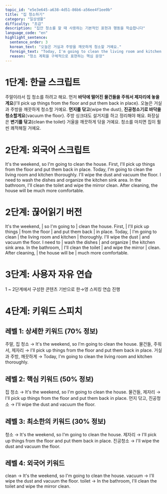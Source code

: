 ```yaml
---
topic_id: "e5e3e645-a638-4d51-86b6-a56ee4f1ee0b"
title: "집 청소하기"
category: "일상생활"
difficulty: "초급"
description: "집안 청소를 할 때 사용하는 기본적인 표현과 행동을 학습합니다"
language_code: "en"
highlight_sentence:
  sentence_order: 3
  korean_text: "오늘은 거실과 주방을 깨끗하게 청소할 거예요."
  foreign_text: "Today, I'm going to clean the living room and kitchen thoroughly."
  reason: "청소 계획을 구체적으로 표현하는 핵심 문장"
---
```


# 1단계: 한글 스크립트

주말이라서 집 청소를 하려고 해요.
먼저 **바닥에 떨어진 물건들을 주워서 제자리에 놓을게요**{I'll pick up things from the floor and put them back in place}.
오늘은 거실과 주방을 깨끗하게 청소할 거예요.
**먼지를 닦고**{wipe the dust}, **진공청소기로 바닥을 청소할게요**{vacuum the floor}.
주방 싱크대도 설거지를 하고 정리해야 해요.
화장실은 **변기를 닦고**{clean the toilet} 거울을 깨끗하게 닦을 거예요.
청소를 마치면 집이 훨씬 쾌적해질 거예요.

# 2단계: 외국어 스크립트

It's the weekend, so I'm going to clean the house.
First, I'll pick up things from the floor and put them back in place.
Today, I'm going to clean the living room and kitchen thoroughly.
I'll wipe the dust and vacuum the floor.
I need to wash the dishes and organize the kitchen sink area.
In the bathroom, I'll clean the toilet and wipe the mirror clean.
After cleaning, the house will be much more comfortable.

# 2단계: 끊어읽기 버전

It's the weekend, | so I'm going to | clean the house.
First, | I'll pick up things | from the floor | and put them back | in place.
Today, | I'm going to clean | the living room and kitchen | thoroughly.
I'll wipe the dust | and vacuum the floor.
I need to | wash the dishes | and organize | the kitchen sink area.
In the bathroom, | I'll clean the toilet | and wipe the mirror | clean.
After cleaning, | the house will be | much more comfortable.

# 3단계: 사용자 자유 연습

1 ~ 2단계에서 구성한 콘텐츠 기반으로 한→영 스피킹 연습 진행

# 4단계: 키워드 스피치

## 레벨 1: 상세한 키워드 (70% 정보)

주말, 집 청소 → It's the weekend, so I'm going to clean the house.
물건들, 주워서, 제자리 → I'll pick up things from the floor and put them back in place.
거실과 주방, 깨끗하게 → Today, I'm going to clean the living room and kitchen thoroughly.

## 레벨 2: 핵심 키워드 (50% 정보)

집 청소 → It's the weekend, so I'm going to clean the house.
물건들, 제자리 → I'll pick up things from the floor and put them back in place.
먼지 닦고, 진공청소 → I'll wipe the dust and vacuum the floor.

## 레벨 3: 최소한의 키워드 (30% 정보)

청소 → It's the weekend, so I'm going to clean the house.
제자리 → I'll pick up things from the floor and put them back in place.
진공청소 → I'll wipe the dust and vacuum the floor.

## 레벨 4: 외국어 키워드

clean → It's the weekend, so I'm going to clean the house.
vacuum → I'll wipe the dust and vacuum the floor.
toilet → In the bathroom, I'll clean the toilet and wipe the mirror clean.
